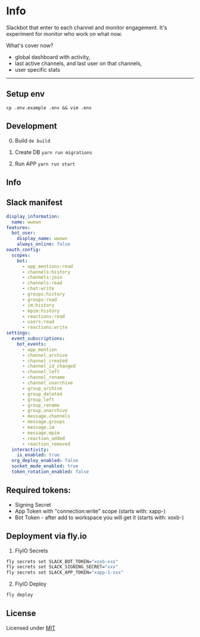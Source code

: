 # Info

Slackbot that enter to each channel and monitor engagement. It's experiment for
monitor who work on what now.

What's cover now?

- global dashboard with activity,
- last active channels, and last user on that channels,
- user specific stats

---

## Setup env

`cp .env.example .env && vim .env`

## Development

0. Build `de build`

1. Create DB `yarn run migrations`

2. Run APP `yarn run start`

## Info

## Slack manifest

```yaml
display_information:
  name: wwown
features:
  bot_user:
    display_name: wwown
    always_online: false
oauth_config:
  scopes:
    bot:
      - app_mentions:read
      - channels:history
      - channels:join
      - channels:read
      - chat:write
      - groups:history
      - groups:read
      - im:history
      - mpim:history
      - reactions:read
      - users:read
      - reactions:write
settings:
  event_subscriptions:
    bot_events:
      - app_mention
      - channel_archive
      - channel_created
      - channel_id_changed
      - channel_left
      - channel_rename
      - channel_unarchive
      - group_archive
      - group_deleted
      - group_left
      - group_rename
      - group_unarchive
      - message.channels
      - message.groups
      - message.im
      - message.mpim
      - reaction_added
      - reaction_removed
  interactivity:
    is_enabled: true
  org_deploy_enabled: false
  socket_mode_enabled: true
  token_rotation_enabled: false
```

## Required tokens:

- Signing Secret
- App Token with "connection:write" scope (starts with: xapp-)
- Bot Token - after add to workspace you will get it (starts with: xoxb-)

## Deployment via fly.io

1. FlyIO Secrets

```sh
fly secrets set SLACK_BOT_TOKEN="xoxb-xxx"
fly secrets set SLACK_SIGNING_SECRET="xxx"
fly secrets set SLACK_APP_TOKEN="xapp-1-xxx"
```

2. FlyIO Deploy

```sh
fly deploy
```

## License

Licensed under [MIT](LICENSE.md)
